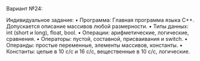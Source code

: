 Вариант №24:

Индивидуальное задание:
•	Программа: Главная программа языка С++. Допускается описание массивов любой размерности.
•	Типы данных: int (short и long), float, bool.
•	Операции: арифметические, логические, сравнения.
•	Операторы: пустой, составной, присваивания и switch.
•	Операнды: простые переменные, элементы массивов, константы.
•	Константы: целые в 10 c/c и 16 c/c, вещественные в 10 c/c, логические.
